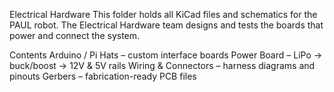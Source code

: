Electrical Hardware
This folder holds all KiCad files and schematics for the PAUL robot. The Electrical Hardware team designs and tests the boards that power and connect the system.

Contents
Arduino / Pi Hats – custom interface boards
Power Board – LiPo → buck/boost → 12V & 5V rails
Wiring & Connectors – harness diagrams and pinouts
Gerbers – fabrication-ready PCB files
